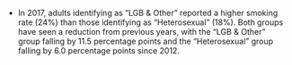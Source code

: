 * In 2017, adults identifying as “LGB & Other” reported a higher smoking rate (24%) than those identifying as “Heterosexual” (18%). Both groups have seen a reduction from previous years, with the “LGB & Other” group falling by 11.5 percentage points and the “Heterosexual” group falling by 6.0 percentage points since 2012.
